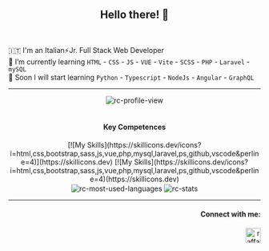 <h2 align="center"> Hello there! 👋 </h2>

<br>

🇮🇹 I'm an Italian⚡Jr. Full Stack Web Developer  
🌱 I’m currently learning `HTML` - `CSS` - `JS` - `VUE` - `Vite` - `SCSS` - `PHP` - `Laravel` - `mySQL`   
🔭 Soon I will start learning `Python` - `Typescript` - `NodeJs` - `Angular` - `GraphQL`

---

<div align="center">
<img src="https://komarev.com/ghpvc/?username=raffaele-catalano&color=blue&style=plastic&label=PROFILE+VIEWS" alt="rc-profile-view" title="rc-profile-view" align="center" />
</div>

<br>

<div align="center">
  <h4>Key Competences</h4>
  [![My Skills](https://skillicons.dev/icons?i=html,css,bootstrap,sass,js,vue,php,mysql,laravel,ps,github,vscode&perline=4)](https://skillicons.dev)
  [![My Skills](https://skillicons.dev/icons?i=html,css,bootstrap,sass,js,vue,php,mysql,laravel,ps,github,vscode&perline=4)(https://skillicons.dev)
</div>

<div align="center">
<img src="https://github-readme-stats.vercel.app/api/top-langs?username=raffaele-catalano&show_icons=true&theme=dark&locale=en&layout=compact" align="center" alt="rc-most-used-languages" title="rc-most-used-languages" />
<img src="https://github-readme-stats.vercel.app/api?username=raffaele-catalano&show_icons=true&theme=dark&locale=en" align="center" alt="rc-stats" title="rc-stats" />
</div>

---

<div>
<h4 align="right">Connect with me:</h4>
<p align="right">
<a href="https://www.linkedin.com/in/raffaele-catalano/" target="blank"><img align="center" src="https://raw.githubusercontent.com/rahuldkjain/github-profile-readme-generator/master/src/images/icons/Social/linked-in-alt.svg" alt="raffaele-catalano" height="30" width="30" /></a>
</p>
</div>
<!--
**raffaele-catalano/raffaele-catalano** is a ✨ _special_ ✨ repository because its `README.md` (this file) appears on your GitHub profile.

Here are some ideas to get you started:

- 🔭 I’m currently working on ...
- 🌱 I’m currently learning ...
- 👯 I’m looking to collaborate on ...
- 🤔 I’m looking for help with ...
- 💬 Ask me about ...
- 📫 How to reach me: ...
- 😄 Pronouns: ...
- ⚡ Fun fact: ...
-->
